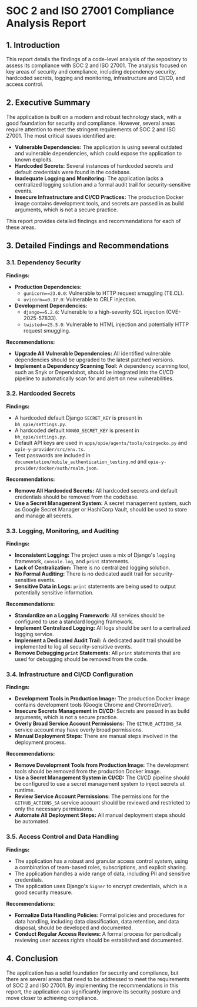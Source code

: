 # SOC 2 and ISO 27001 Compliance Analysis Report

## 1. Introduction

This report details the findings of a code-level analysis of the repository to assess its compliance with SOC 2 and ISO 27001. The analysis focused on key areas of security and compliance, including dependency security, hardcoded secrets, logging and monitoring, infrastructure and CI/CD, and access control.

## 2. Executive Summary

The application is built on a modern and robust technology stack, with a good foundation for security and compliance. However, several areas require attention to meet the stringent requirements of SOC 2 and ISO 27001. The most critical issues identified are:

*   **Vulnerable Dependencies:** The application is using several outdated and vulnerable dependencies, which could expose the application to known exploits.
*   **Hardcoded Secrets:** Several instances of hardcoded secrets and default credentials were found in the codebase.
*   **Inadequate Logging and Monitoring:** The application lacks a centralized logging solution and a formal audit trail for security-sensitive events.
*   **Insecure Infrastructure and CI/CD Practices:** The production Docker image contains development tools, and secrets are passed in as build arguments, which is not a secure practice.

This report provides detailed findings and recommendations for each of these areas.

## 3. Detailed Findings and Recommendations

### 3.1. Dependency Security

**Findings:**

*   **Production Dependencies:**
    *   `gunicorn==23.0.0`: Vulnerable to HTTP request smuggling (TE.CL).
    *   `uvicorn==0.37.0`: Vulnerable to CRLF injection.
*   **Development Dependencies:**
    *   `django==5.2.6`: Vulnerable to a high-severity SQL injection (CVE-2025-57833).
    *   `twisted==25.5.0`: Vulnerable to HTML injection and potentially HTTP request smuggling.

**Recommendations:**

*   **Upgrade All Vulnerable Dependencies:** All identified vulnerable dependencies should be upgraded to the latest patched versions.
*   **Implement a Dependency Scanning Tool:** A dependency scanning tool, such as Snyk or Dependabot, should be integrated into the CI/CD pipeline to automatically scan for and alert on new vulnerabilities.

### 3.2. Hardcoded Secrets

**Findings:**

*   A hardcoded default Django `SECRET_KEY` is present in `bh_opie/settings.py`.
*   A hardcoded default `NANGO_SECRET_KEY` is present in `bh_opie/settings.py`.
*   Default API keys are used in `apps/opie/agents/tools/coingecko.py` and `opie-y-provider/src/env.ts`.
*   Test passwords are included in `documentation/mobile_authentication_testing.md` and `opie-y-provider/docker/auth/realm.json`.

**Recommendations:**

*   **Remove All Hardcoded Secrets:** All hardcoded secrets and default credentials should be removed from the codebase.
*   **Use a Secret Management System:** A secret management system, such as Google Secret Manager or HashiCorp Vault, should be used to store and manage all secrets.

### 3.3. Logging, Monitoring, and Auditing

**Findings:**

*   **Inconsistent Logging:** The project uses a mix of Django's `logging` framework, `console.log`, and `print` statements.
*   **Lack of Centralization:** There is no centralized logging solution.
*   **No Formal Auditing:** There is no dedicated audit trail for security-sensitive events.
*   **Sensitive Data in Logs:** `print` statements are being used to output potentially sensitive information.

**Recommendations:**

*   **Standardize on a Logging Framework:** All services should be configured to use a standard logging framework.
*   **Implement Centralized Logging:** All logs should be sent to a centralized logging service.
*   **Implement a Dedicated Audit Trail:** A dedicated audit trail should be implemented to log all security-sensitive events.
*   **Remove Debugging `print` Statements:** All `print` statements that are used for debugging should be removed from the code.

### 3.4. Infrastructure and CI/CD Configuration

**Findings:**

*   **Development Tools in Production Image:** The production Docker image contains development tools (Google Chrome and ChromeDriver).
*   **Insecure Secrets Management in CI/CD:** Secrets are passed in as build arguments, which is not a secure practice.
*   **Overly Broad Service Account Permissions:** The `GITHUB_ACTIONS_SA` service account may have overly broad permissions.
*   **Manual Deployment Steps:** There are manual steps involved in the deployment process.

**Recommendations:**

*   **Remove Development Tools from Production Image:** The development tools should be removed from the production Docker image.
*   **Use a Secret Management System in CI/CD:** The CI/CD pipeline should be configured to use a secret management system to inject secrets at runtime.
*   **Review Service Account Permissions:** The permissions for the `GITHUB_ACTIONS_SA` service account should be reviewed and restricted to only the necessary permissions.
*   **Automate All Deployment Steps:** All manual deployment steps should be automated.

### 3.5. Access Control and Data Handling

**Findings:**

*   The application has a robust and granular access control system, using a combination of team-based roles, subscriptions, and explicit sharing.
*   The application handles a wide range of data, including PII and sensitive credentials.
*   The application uses Django's `Signer` to encrypt credentials, which is a good security measure.

**Recommendations:**

*   **Formalize Data Handling Policies:** Formal policies and procedures for data handling, including data classification, data retention, and data disposal, should be developed and documented.
*   **Conduct Regular Access Reviews:** A formal process for periodically reviewing user access rights should be established and documented.

## 4. Conclusion

The application has a solid foundation for security and compliance, but there are several areas that need to be addressed to meet the requirements of SOC 2 and ISO 27001. By implementing the recommendations in this report, the application can significantly improve its security posture and move closer to achieving compliance.
